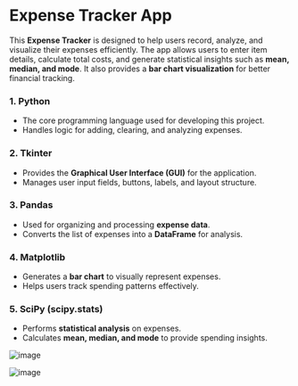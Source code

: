 # Expense Tracker App  

This **Expense Tracker** is designed to help users record, analyze, and visualize their expenses efficiently. The app allows users to enter item details, calculate total costs, and generate statistical insights such as **mean, median, and mode**. It also provides a **bar chart visualization** for better financial tracking.  


### 1. **Python**  
   - The core programming language used for developing this project.  
   - Handles logic for adding, clearing, and analyzing expenses.  

### 2. **Tkinter**  
   - Provides the **Graphical User Interface (GUI)** for the application.  
   - Manages user input fields, buttons, labels, and layout structure.  

### 3. **Pandas**  
   - Used for organizing and processing **expense data**.  
   - Converts the list of expenses into a **DataFrame** for analysis.  

### 4. **Matplotlib**  
   - Generates a **bar chart** to visually represent expenses.  
   - Helps users track spending patterns effectively.  

### 5. **SciPy (scipy.stats)**  
   - Performs **statistical analysis** on expenses.  
   - Calculates **mean, median, and mode** to provide spending insights.  




![image](https://github.com/user-attachments/assets/5cdaea60-96fd-43c9-b8d9-259ed6811953)


![image](https://github.com/user-attachments/assets/28dc088d-1c7d-4799-a9c4-86e81ff818fe)

